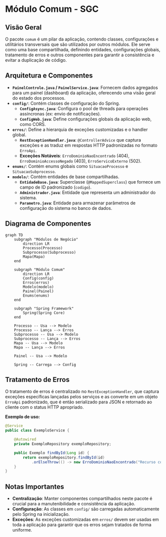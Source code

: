 # Módulo Comum - SGC

## Visão Geral
O pacote `comum` é um pilar da aplicação, contendo classes, configurações e utilitários transversais que são utilizados por outros módulos. Ele serve como uma base compartilhada, definindo entidades, configurações globais, tratamento de erros e outros componentes para garantir a consistência e evitar a duplicação de código.

## Arquitetura e Componentes

- **`PainelControle.java` / `PainelService.java`**: Fornecem dados agregados para um painel (dashboard) da aplicação, oferecendo uma visão geral do estado dos processos.
- **`config/`**: Contém classes de configuração do Spring.
  - **`ConfigAsync.java`**: Configura o pool de threads para operações assíncronas (ex: envio de notificações).
  - **`ConfigWeb.java`**: Define configurações globais da aplicação web, como CORS.
- **`erros/`**: Define a hierarquia de exceções customizadas e o handler global.
  - **`RestExceptionHandler.java`**: `@ControllerAdvice` que captura exceções e as traduz em respostas HTTP padronizadas no formato `ErroApi`.
  - **Exceções Notáveis**: `ErroDominioNaoEncontrado` (404), `ErroDominioAccessoNegado` (403), `ErroServicoExterno` (502).
- **`enums/`**: Contém enums globais como `SituacaoProcesso` e `SituacaoSubprocesso`.
- **`modelo/`**: Contém entidades de base compartilhadas.
  - **`EntidadeBase.java`**: Superclasse (`@MappedSuperclass`) que fornece um campo de ID padronizado (`codigo`).
  - **`Administrador.java`**: Entidade que representa um administrador do sistema.
  - **`Parametro.java`**: Entidade para armazenar parâmetros de configuração do sistema no banco de dados.

## Diagrama de Componentes
```mermaid
graph TD
    subgraph "Módulos de Negócio"
        direction LR
        Processo(Processo)
        Subprocesso(Subprocesso)
        Mapa(Mapa)
    end

    subgraph "Módulo Comum"
        direction LR
        Config(config)
        Erros(erros)
        Modelo(modelo)
        Painel(Painel)
        Enums(enums)
    end

    subgraph "Spring Framework"
        Spring(Spring Core)
    end

    Processo -- Usa --> Modelo
    Processo -- Lança --> Erros
    Subprocesso -- Usa --> Modelo
    Subprocesso -- Lança --> Erros
    Mapa -- Usa --> Modelo
    Mapa -- Lança --> Erros

    Painel -- Usa --> Modelo

    Spring -- Carrega --> Config
```

## Tratamento de Erros
O tratamento de erros é centralizado no `RestExceptionHandler`, que captura exceções específicas lançadas pelos serviços e as converte em um objeto `ErroApi` padronizado, que é então serializado para JSON e retornado ao cliente com o status HTTP apropriado.

**Exemplo de uso:**
```java
@Service
public class ExemploService {

    @Autowired
    private ExemploRepository exemploRepository;

    public Exemplo findById(Long id) {
        return exemploRepository.findById(id)
            .orElseThrow(() -> new ErroDominioNaoEncontrado("Recurso com ID " + id + " não encontrado."));
    }
}
```

## Notas Importantes
- **Centralização**: Manter componentes compartilhados neste pacote é crucial para a manutenibilidade e consistência da aplicação.
- **Configuração**: As classes em `config/` são carregadas automaticamente pelo Spring na inicialização.
- **Exceções**: As exceções customizadas em `erros/` devem ser usadas em toda a aplicação para garantir que os erros sejam tratados de forma uniforme.